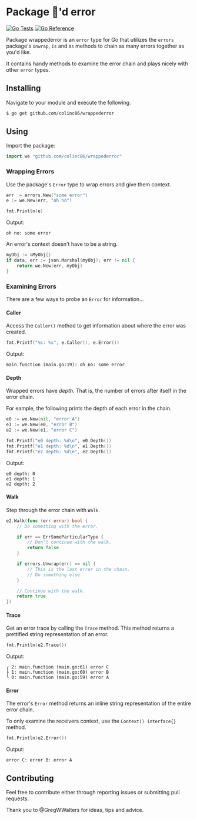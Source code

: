 # Package 🎁'd error

[![Go Tests](https://github.com/colinc86/wrappederror/actions/workflows/go-test.yml/badge.svg?branch=main)](https://github.com/colinc86/wrappederror/actions/workflows/go-test.yml) [![Go Reference](https://pkg.go.dev/badge/github.com/colinc86/wrappederror.svg)](https://pkg.go.dev/github.com/colinc86/wrappederror)

Package wrappederror is an `error` type for Go that utilizes the `errors` package's `Unwrap`, `Is` and `As` methods to chain as many errors together as you'd like.

It contains handy methods to examine the error chain and plays nicely with other `error` types.

## Installing

Navigate to your module and execute the following.

```bash
$ go get github.com/colinc86/wrappederror
```

## Using

Import the package:

```go
import we "github.com/colinc86/wrappederror"
```

### Wrapping Errors

Use the package's `Error` type to wrap errors and give them context.

```go
err := errors.New("some error")
e := we.New(err, "oh no")

fmt.Println(e)
```

Output:

```
oh no: some error
```

An error's context doesn't have to be a string.

```go
myObj := &MyObj{}
if data, err := json.Marshal(myObj); err != nil {
	return we.New(err, myObj)
}
```

### Examining Errors

There are a few ways to probe an `Error` for information...

#### Caller

Access the `Caller()` method to get information about where the error was created.

```go
fmt.Printf("%s: %s", e.Caller(), e.Error())
```

Output:

```
main.function (main.go:19): oh no: some error
```

#### Depth

Wrapped errors have _depth_. That is, the number of errors after itself in the error chain.

For eample, the following prints the depth of each error in the chain.

```go
e0 := we.New(nil, "error A")
e1 := we.New(e0, "error B")
e2 := we.New(e1, "error C")

fmt.Printf("e0 depth: %d\n", e0.Depth())
fmt.Printf("e1 depth: %d\n", e1.Depth())
fmt.Printf("e2 depth: %d\n", e2.Depth())
```

Output:

```
e0 depth: 0
e1 depth: 1
e2 depth: 2
```

#### Walk

Step through the error chain with `Walk`.

```go
e2.Walk(func (err error) bool {
	// Do something with the error.

	if err == ErrSomeParticularType {
		// Don't continue with the walk.
		return false
	}

	if errors.Unwrap(err) == nil {
		// This is the last error in the chain.
		// Do something else.
	}

	// Continue with the walk.
	return true
})
```

#### Trace

Get an error trace by calling the `Trace` method. This method returns a prettified string representation of an error.

```go
fmt.Println(e2.Trace())
```

Output:

```
┌ 2: main.function (main.go:61) error C
├ 1: main.function (main.go:60) error B
└ 0: main.function (main.go:59) error A
```

#### Error

The error's `Error` method returns an inline string representation of the entire error chain.

To only examine the receivers context, use the `Context() interface{}` method.

```go
fmt.Println(e2.Error())
```

Output:

```
error C: error B: error A
```

## Contributing

Feel free to contribute either through reporting issues or submitting pull requests.

Thank you to @GregWWalters for ideas, tips and advice.

